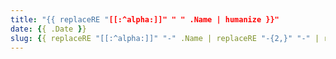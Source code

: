 ```yaml
---
title: "{{ replaceRE "[[:^alpha:]]" " " .Name | humanize }}"
date: {{ .Date }}
slug: {{ replaceRE "[[:^alpha:]]" "-" .Name | replaceRE "-{2,}" "-" | replaceRE "^-" "" | lower }}
---
```

